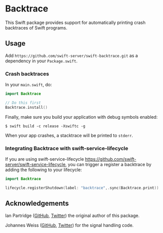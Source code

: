 # Backtrace

This Swift package provides support for automatically printing crash backtraces of Swift programs.

## Usage

Add `https://github.com/swift-server/swift-backtrace.git` as a dependency in your `Package.swift`.

### Crash backtraces

In your `main.swift`, do:

```swift
import Backtrace

// Do this first
Backtrace.install()
```

Finally, make sure you build your application with debug symbols enabled:

```
$ swift build -c release -Xswiftc -g
```

When your app crashes, a stacktrace will be printed to `stderr`.

### Integrating Backtrace with swift-service-lifecycle

If you are using swift-service-lifecycle https://github.com/swift-server/swift-service-lifecycle, you can trigger a register a backtrace by adding the following to your lifecycle:

```swift
import Backtrace

lifecycle.registerShutdown(label: "backtrace",.sync(Backtrace.print))
```

## Acknowledgements

Ian Partridge ([GitHub](https://github.com/ianpartridge/), [Twitter](https://twitter.com/alfa)) the original author of this package.

Johannes Weiss ([GitHub](https://github.com/weissi), [Twitter](https://twitter.com/johannesweiss)) for the signal handling code.

